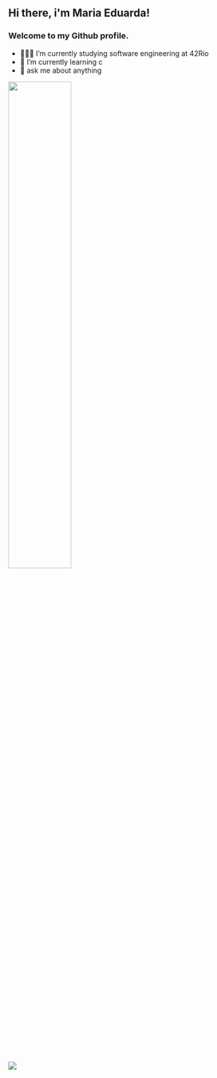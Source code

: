 ## Hi there, i'm Maria Eduarda!
### Welcome to my Github profile.

- 👩🏽‍💻 I’m currently studying software engineering at 42Rio
- 🌱 I’m currently learning c
- 💬 ask me about anything

<div>
<a href="https://github.com/EduardaDT">
<!--<img height="100%" src="https://github-readme-stats.vercel.app/api/top-langs/?username=EduardaDT&layout=compact&langs_count=7&theme=dracula"/>-->
<img height="50%" src="https://github-readme-stats-sigma-five.vercel.app/api?username=EduardaDT&show_icons=true&theme=gotham&include_all_commits=true&count_private=true"/>
</div>

  <a href="https://www.linkedin.com/in/eduardadionisio" target="_blank"><img src="https://img.shields.io/badge/-LinkedIn-%230077B5?style=for-the-badge&logo=linkedin&logoColor=white" target="_blank"></a> 
